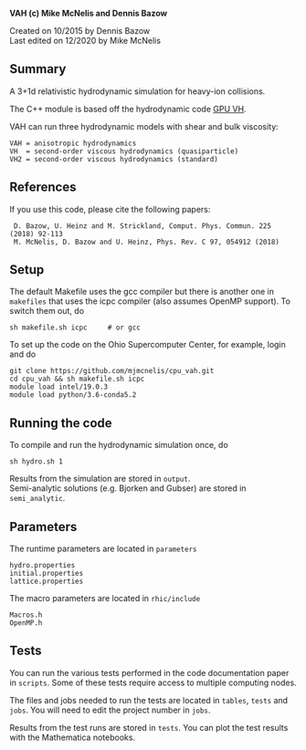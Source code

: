 **VAH (c) Mike McNelis and Dennis Bazow**

Created on 10/2015 by Dennis Bazow\
Last edited on 12/2020 by Mike McNelis

## Summary
A 3+1d relativistic hydrodynamic simulation for heavy-ion collisions.

The C++ module is based off the hydrodynamic code [GPU VH](https://github.com/bazow/gpu-vh.git).

VAH can run three hydrodynamic models with shear and bulk viscosity:

    VAH = anisotropic hydrodynamics
    VH  = second-order viscous hydrodynamics (quasiparticle)
    VH2 = second-order viscous hydrodynamics (standard)


## References

If you use this code, please cite the following papers:

     D. Bazow, U. Heinz and M. Strickland, Comput. Phys. Commun. 225 (2018) 92-113
     M. McNelis, D. Bazow and U. Heinz, Phys. Rev. C 97, 054912 (2018)


## Setup
The default Makefile uses the gcc compiler but there is another one in `makefiles` that uses the icpc compiler (also assumes OpenMP support). To switch them out, do

    sh makefile.sh icpc     # or gcc

To set up the code on the Ohio Supercomputer Center, for example, login and do

    git clone https://github.com/mjmcnelis/cpu_vah.git
    cd cpu_vah && sh makefile.sh icpc
    module load intel/19.0.3
    module load python/3.6-conda5.2


## Running the code
To compile and run the hydrodynamic simulation once, do

    sh hydro.sh 1

Results from the simulation are stored in `output`.\
Semi-analytic solutions (e.g. Bjorken and Gubser) are stored in `semi_analytic`.


## Parameters

The runtime parameters are located in `parameters`

    hydro.properties
    initial.properties
    lattice.properties

The macro parameters are located in `rhic/include`

    Macros.h
    OpenMP.h


## Tests

You can run the various tests performed in the code documentation paper in `scripts`. Some of these tests require access to multiple computing nodes.

The files and jobs needed to run the tests are located in `tables`, `tests` and `jobs`. You will need to edit the project number in `jobs`.

Results from the test runs are stored in `tests`. You can plot the test results with the Mathematica notebooks.
